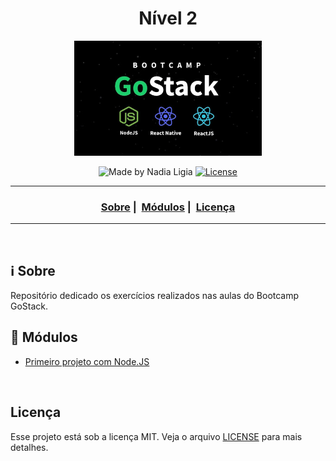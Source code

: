 <h1 align="center">Nível 2</h1>
<p align="center">
  <img src="../assets/logo.jpg" width="300" heigth="300">
</p>

<p align="center">
  <img alt="Made by Nadia Ligia" src="https://img.shields.io/badge/made%20by-Nadia%20Ligia-informational">
  
  <a href="license.md">
  <img alt="License" src="https://img.shields.io/badge/License-MIT-informational">
  </a>
</p>

___

<h3 align="center">
  <a href="#information_source-sobre">Sobre</a>&nbsp;|&nbsp;
  <a href="#book-modulos">Módulos</a>&nbsp;|&nbsp;
  <a href="#licença">Licença</a>
</h3>

___

<br>

## :information_source: Sobre

Repositório dedicado os exercícios realizados nas aulas do Bootcamp GoStack.

## :book: Módulos

- [Primeiro projeto com Node.JS](primeiro-projeto-node)

<br>

## Licença 

Esse projeto está sob a licença MIT. Veja o arquivo [LICENSE](../LICENSE) para mais detalhes.